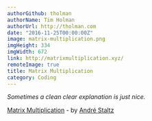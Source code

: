 ```yaml
---
authorGithub: tholman
authorName: Tim Holman
authorUrl: http://tholman.com
date: "2016-11-25T00:00:00Z"
image: matrix-multiplication.png
imgHeight: 334
imgWidth: 672
link: http://matrixmultiplication.xyz/
remoteImage: true
title: Matrix Multiplication
category: Coding
---
```


_Sometimes a clean clear explanation is just nice._

[Matrix Multiplication](http://matrixmultiplication.xyz/) - by [André Staltz](http://staltz.com/)
